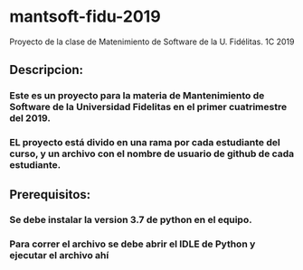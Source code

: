 ﻿# mantsoft-fidu-2019
Proyecto de la clase de Matenimiento de Software de la U. Fidélitas. 1C 2019

## Descripcion:

### Este es un proyecto para la materia de Mantenimiento de Software de la Universidad Fidelitas en el primer cuatrimestre del 2019.
### EL proyecto está divido en una rama por cada estudiante del curso, y un archivo con el nombre de usuario de github de cada estudiante.

## Prerequisitos: 

### Se debe instalar la version 3.7 de python en el equipo.
### Para correr el archivo se debe abrir el IDLE de Python y ejecutar el archivo ahí 


